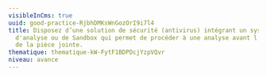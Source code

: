 ```yaml
---
visibleInCms: true
uuid: good-practice-RjbhDMKsWnGozOrI9i7l4
title: Disposez d’une solution de sécurité (antivirus) intégrant un système
  d'analyse ou de Sandbox qui permet de procéder à une analyse avant l’ouverture
  de la pièce jointe.
thematique: thematique-kW-FytF1BDPDcjYzpVQvr
niveau: avance
---
```


